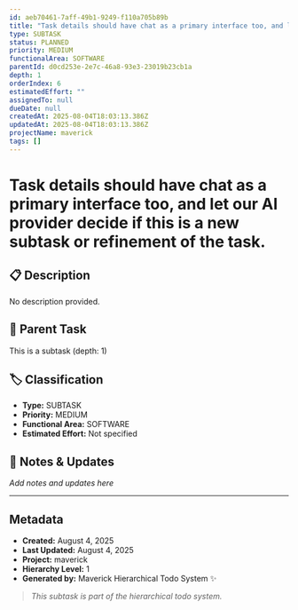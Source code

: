 ```yaml
---
id: aeb70461-7aff-49b1-9249-f110a705b89b
title: "Task details should have chat as a primary interface too, and let our AI provider decide if this is a new subtask or refinement of the task."
type: SUBTASK
status: PLANNED
priority: MEDIUM
functionalArea: SOFTWARE
parentId: d0cd253e-2e7c-46a8-93e3-23019b23cb1a
depth: 1
orderIndex: 6
estimatedEffort: ""
assignedTo: null
dueDate: null
createdAt: 2025-08-04T18:03:13.386Z
updatedAt: 2025-08-04T18:03:13.386Z
projectName: maverick
tags: []
---
```


# Task details should have chat as a primary interface too, and let our AI provider decide if this is a new subtask or refinement of the task.

## 📋 Description
No description provided.

## 🔗 Parent Task
This is a subtask (depth: 1)

## 🏷️ Classification
- **Type:** SUBTASK
- **Priority:** MEDIUM
- **Functional Area:** SOFTWARE
- **Estimated Effort:** Not specified







## 💬 Notes & Updates
_Add notes and updates here_

---

## Metadata
- **Created:** August 4, 2025
- **Last Updated:** August 4, 2025
- **Project:** maverick
- **Hierarchy Level:** 1
- **Generated by:** Maverick Hierarchical Todo System ✨

> _This subtask is part of the hierarchical todo system._
